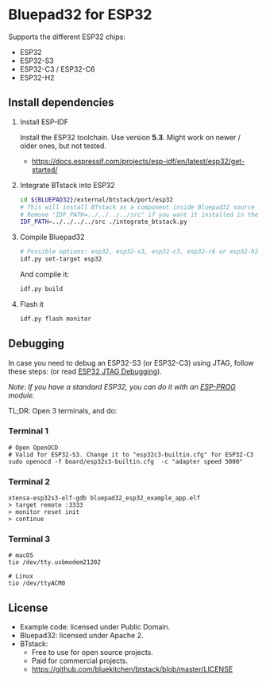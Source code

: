 # Bluepad32 for ESP32

Supports the different ESP32 chips:

* ESP32
* ESP32-S3
* ESP32-C3 / ESP32-C6
* ESP32-H2

## Install dependencies

1. Install ESP-IDF

   Install the ESP32 toolchain. Use version **5.3**. Might work on newer / older
   ones, but not tested.

    * <https://docs.espressif.com/projects/esp-idf/en/latest/esp32/get-started/>

2. Integrate BTstack into ESP32

   ```sh
   cd ${BLUEPAD32}/external/btstack/port/esp32
   # This will install BTstack as a component inside Bluepad32 source code (recommended).
   # Remove "IDF_PATH=../../../../src" if you want it installed in the ESP-IDF folder
   IDF_PATH=../../../../src ./integrate_btstack.py
   ```

3. Compile Bluepad32

    ```sh
    # Possible options: esp32, esp32-s3, esp32-c3, esp32-c6 or esp32-h2
    idf.py set-target esp32
    ```

   And compile it:

    ```sh
    idf.py build
    ```

4. Flash it

    ```sh
    idf.py flash monitor
    ```

## Debugging

In case you need to debug an ESP32-S3 (or ESP32-C3) using JTAG, follow these steps: (or
read [ESP32 JTAG Debugging][esp32-gdb]).

*Note: If you have a standard ESP32, you can do it with an [ESP-PROG][esp-prog] module.*

TL;DR: Open 3 terminals, and do:

### Terminal 1

```shell
# Open OpenOCD
# Valid for ESP32-S3. Change it to "esp32c3-builtin.cfg" for ESP32-C3
sudo openocd -f board/esp32s3-builtin.cfg  -c "adapter speed 5000"
```

### Terminal 2

```shell
xtensa-esp32s3-elf-gdb bluepad32_esp32_example_app.elf
> target remote :3333
> monitor reset init
> continue
```

### Terminal 3

```shell
# macOS
tio /dev/tty.usbmodem21202

# Linux
tio /dev/ttyACM0
```

[esp32-gdb]: https://docs.espressif.com/projects/esp-idf/en/stable/esp32s3/api-guides/jtag-debugging/index.html

[esp-prog]: https://docs.espressif.com/projects/esp-iot-solution/en/latest/hw-reference/ESP-Prog_guide.html

## License

- Example code: licensed under Public Domain.
- Bluepad32: licensed under Apache 2.
- BTstack:
    - Free to use for open source projects.
    - Paid for commercial projects.
    - <https://github.com/bluekitchen/btstack/blob/master/LICENSE>